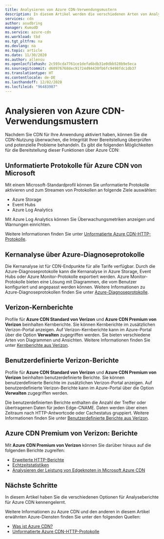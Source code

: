 ```yaml
---
title: Analysieren von Azure CDN-Verwendungsmustern
description: In diesem Artikel werden die verschiedenen Arten von Analyseberichten beschrieben, die für Azure CDN-Produkte zur Verfügung stehen.
services: cdn
author: asudbring
manager: KumudD
ms.service: azure-cdn
ms.workload: tbd
ms.tgt_pltfrm: na
ms.devlang: na
ms.topic: article
ms.date: 11/30/2020
ms.author: allensu
ms.openlocfilehash: 2c593cda7761ce1defa6bdb31e0dbb528b9e5eca
ms.sourcegitcommit: d60976768dec91724d94430fb6fc9498fdc1db37
ms.translationtype: HT
ms.contentlocale: de-DE
ms.lasthandoff: 12/02/2020
ms.locfileid: "96483987"
---
```

# <a name="analyze-azure-cdn-usage-patterns"></a>Analysieren von Azure CDN-Verwendungsmustern

Nachdem Sie CDN für Ihre Anwendung aktiviert haben, können Sie die CDN-Nutzung überwachen, die Integrität Ihrer Bereitstellung überprüfen und potenzielle Probleme behandeln. Es gibt die folgenden Möglichkeiten für die Bereitstellung dieser Funktionen über Azure CDN: 

## <a name="raw-logs-for-azure-cdn-from-microsoft"></a>Unformatierte Protokolle für Azure CDN von Microsoft
Mit einem Microsoft-Standardprofil können Sie unformatierte Protokolle aktivieren und zum Streamen von Protokollen an folgende Ziele auswählen:

* Azure Storage
* Event Hubs
* Azure Log Analytics

Mit Azure Log Analytics können Sie Überwachungsmetriken anzeigen und Warnungen einrichten. 

Weitere Informationen finden Sie unter [Unformatierte Azure CDN-HTTP-Protokolle](monitoring-and-access-log.md).


## <a name="core-analytics-via-azure-diagnostic-logs"></a>Kernanalyse über Azure-Diagnoseprotokolle

Die Kernanalyse ist für CDN-Endpunkte für alle Tarife verfügbar. Durch die Azure-Diagnoseprotokolle kann die Kernanalyse in Azure Storage, Event Hubs oder Azure Monitor-Protokolle exportiert werden. Azure Monitor-Protokolle bieten eine Lösung mit Diagrammen, die vom Benutzer konfiguriert und angepasst werden können. Weitere Informationen zu Azure-Diagnoseprotokollen finden Sie unter [Azure-Diagnoseprotokolle](cdn-azure-diagnostic-logs.md).

## <a name="verizon-core-reports"></a>Verizon-Kernberichte

Profile für **Azure CDN Standard von Verizon** und **Azure CDN Premium von Verizon** beinhalten Kernberichte. Sie können Kernberichte im zusätzlichen Verizon-Portal anzeigen. Auf Verizon-Kernberichte kann im Azure-Portal über die Option **Verwalten** zugegriffen werden. Sie bieten verschiedene Arten von Diagrammen und Ansichten. Weitere Informationen finden Sie unter [Kernberichte aus Verizon](cdn-analyze-usage-patterns.md).

## <a name="verizon-custom-reports"></a>Benutzerdefinierte Verizon-Berichte

Profile für **Azure CDN Standard von Verizon** und **Azure CDN Premium von Verizon** beinhalten benutzerdefinierte Berichte. Sie können benutzerdefinierte Berichte im zusätzlichen Verizon-Portal anzeigen. Auf benutzerdefinierte Verizon-Berichte kann im Azure-Portal über die Option **Verwalten** zugegriffen werden. 

Die benutzerdefinierten Berichte enthalten die Anzahl der Treffer oder übertragenen Daten für jeden Edge-CNAME. Daten werden über einen Zeitraum nach HTTP-Antwortcode oder Cachestatus gruppiert. Weitere Informationen finden Sie unter [Benutzerdefinierte Berichte aus Verizon](cdn-verizon-custom-reports.md).

## <a name="azure-cdn-premium-from-verizon-reports"></a>Azure CDN Premium von Verizon: Berichte

Mit **Azure CDN Premium von Verizon** können Sie darüber hinaus auf die folgenden Berichte zugreifen:
   * [Erweiterte HTTP-Berichte](cdn-advanced-http-reports.md)
   * [Echtzeitstatistiken](cdn-real-time-stats.md)
   * [Analysieren der Leistung von Edgeknoten in Microsoft Azure CDN](cdn-edge-performance.md)

## <a name="next-steps"></a>Nächste Schritte
In diesem Artikel haben Sie die verschiedenen Optionen für Analyseberichte für Azure CDN kennengelernt.

Weitere Informationen zu Azure CDN und den anderen in diesem Artikel erwähnten Azure-Diensten finden Sie unter den folgenden Quellen:

* [Was ist Azure CDN?](cdn-overview.md)
* [Unformatierte Azure CDN-HTTP-Protokolle](monitoring-and-access-log.md)
